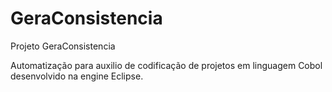 # GeraConsistencia

Projeto GeraConsistencia

Automatização para auxilio de codificação de projetos em linguagem Cobol desenvolvido na engine Eclipse.
